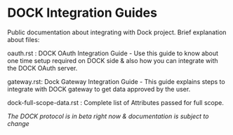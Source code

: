 # DOCK Integration Guides
Public documentation about integrating with Dock project. Brief explanation about files:

oauth.rst : DOCK OAuth Integration Guide - Use this guide to know about one time setup required on DOCK side & also how you can integrate with the DOCK OAuth server.

gateway.rst: Dock Gateway Integration Guide - This guide explains steps to integrate with DOCK gateway to get data approved by the user.

dock-full-scope-data.rst : Complete list of Attributes passed for full scope.

_The DOCK protocol is in beta right now & documentation is subject to change_
